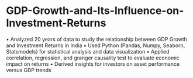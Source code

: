# GDP-Growth-and-Its-Influence-on-Investment-Returns
• Analyzed 20 years of data to study the relationship between GDP Growth and Investment Returns in India
• Used Python (Pandas, Numpy, Seaborn, Statsmodels) for statistical analysis and data visualization
• Applied correlation, regression, and granger causality test to evaluate economic impact on returns
• Derived insights for investors on asset performance versus GDP trends
